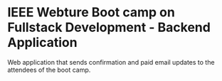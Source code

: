 # IEEE Webture Boot camp on Fullstack Development - Backend Application

Web application that sends confirmation and paid email updates to the attendees of the boot camp.
